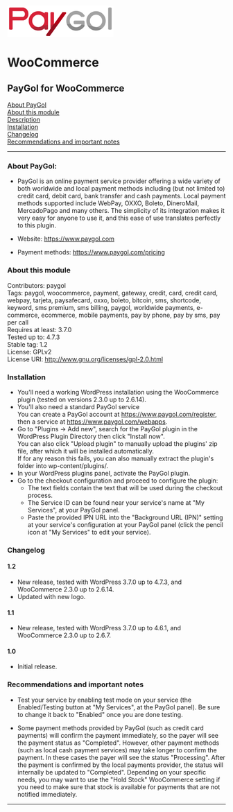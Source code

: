 <img src="paygol_logo.png" alt="PayPal - WooCommerce" />


# WooCommerce
## PayGol for WooCommerce<br>
[About PayGol](#about-paygol) <br>
[About this module](#about-this-module) <br>
[Description](#description) <br>
[Installation](#installation) <br>
[Changelog](#changelog) <br>
[Recommendations and important notes](#recommendations-and-important-notes) <br>

---


### About PayGol:

- PayGol is an online payment service provider offering a wide variety of both worldwide and local payment methods including (but not limited to)
credit card, debit card, bank transfer and cash payments. Local payment methods supported include WebPay, OXXO, Boleto, DineroMail, MercadoPago 
and many others. The simplicity of its integration makes it very easy for anyone to use it, and this
ease of use translates perfectly to this plugin.

- Website:         https://www.paygol.com  <br>
- Payment methods: https://www.paygol.com/pricing


### About this module
Contributors: paygol <br>
Tags: paygol, woocommerce, payment, gateway, credit, card, credit card, webpay, tarjeta, paysafecard, oxxo, boleto, bitcoin, sms, shortcode, keyword, sms premium, sms billing, paygol, worldwide payments, e-commerce, ecommerce, mobile payments, pay by phone, pay by sms, pay per call <br>
Requires at least: 3.7.0 <br>
Tested up to: 4.7.3 <br>
Stable tag: 1.2 <br>
License: GPLv2 <br>
License URI: http://www.gnu.org/licenses/gpl-2.0.html <br>



### Installation 

- You'll need a working WordPress installation using the WooCommerce plugin (tested on versions 2.3.0 up to 2.6.14). <br>
- You'll also need a standard PayGol service  <br>
  You can create a PayGol account at https://www.paygol.com/register, then a service at https://www.paygol.com/webapps. <br>
- Go to "Plugins -> Add new", search for the PayGol plugin in the WordPress Plugin Directory then click "Install now". <br>
  You can also click "Upload plugin" to manually upload the plugins' zip file, after which it will be installed automatically. <br>
  If for any reason this fails, you can also manually extract the plugin's folder into wp-content/plugins/. <br>
- In your WordPress plugins panel, activate the PayGol plugin. <br>
- Go to the checkout configuration and proceed to configure the plugin:
  * The text fields contain the text that will be used during the checkout process.
  * The Service ID can be found near your service's name at "My Services", at your PayGol panel.
  * Paste the provided IPN URL into the "Background URL (IPN)" setting at your service's configuration 
    at your PayGol panel (click the pencil icon at "My Services" to edit your service).

### Changelog 

#### 1.2 
* New release, tested with WordPress 3.7.0 up to 4.7.3, and WooCommerce 2.3.0 up to 2.6.14.
* Updated with new logo.
                                                                
#### 1.1 
* New release, tested with WordPress 3.7.0 up to 4.6.1, and WooCommerce 2.3.0 up to 2.6.7.

#### 1.0 
* Initial release.

### Recommendations and important notes 

- Test your service by enabling test mode on your service (the Enabled/Testing button at "My Services", at the PayGol panel).
  Be sure to change it back to "Enabled" once you are done testing.

- Some payment methods provided by PayGol (such as credit card payments) will confirm the payment immediately, so the payer will 
  see the payment status as "Completed". However, other payment methods (such as local cash payment services) may take longer 
  to confirm the payment. In these cases the payer will see the status "Processing". After the payment is confirmed
  by the local payments provider, the status will internally be updated to "Completed". Depending on your specific
  needs, you may want to use the "Hold Stock" WooCommerce setting if you need to make sure that stock is available for payments
  that are not notified immediately.


---
